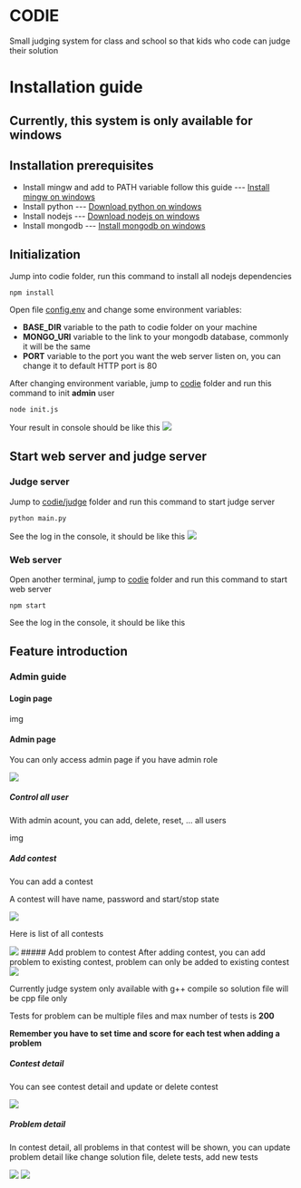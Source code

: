 # CODIE
Small judging system for class and school so that kids who code can judge their solution


# Installation guide
## Currently, this system is only available for windows
## Installation prerequisites
<ul>
  <li>Install mingw and add to PATH variable follow this guide --- <a href="https://www.eclipse.org/4diac/documentation/html/installation/minGW.html">Install mingw on windows</a></li>
  <li>Install python --- <a target="_blank" href="https://www.python.org/downloads/">Download python on windows</a> </li>
  <li>Install nodejs --- <a target="_blank" href="https://nodejs.org/en/download/">Download nodejs on windows</a></li>
  <li>Install mongodb --- <a target="_blank" href="https://www.mongodb.com/docs/manual/tutorial/install-mongodb-on-windows/">Install mongodb on windows</a></li>
</ul>

## Initialization
Jump into codie folder, run this command to install all nodejs dependencies
```
npm install
```

Open file <a href="https://github.com/hoanganht1k27/KidsWhoCode/blob/main/codie/config.env">config.env</a> and change some environment variables:
<ul>
  <li><b>BASE_DIR</b> variable to the path to codie folder on your machine</li>
  <li><b>MONGO_URI</b> variable to the link to your mongodb database, commonly it will be the same</li>
  <li><b>PORT</b> variable to the port you want the web server listen on, you can change it to default HTTP port is 80</li>
</ul>

After changing environment variable, jump to <a href="https://github.com/hoanganht1k27/KidsWhoCode/tree/main/codie">codie</a> folder and run this command to init <b>admin</b> user
```
node init.js
```
Your result in console should be like this
<img src="https://github.com/hoanganht1k27/KidsWhoCode/blob/main/images/init.png">


## Start web server and judge server
### Judge server
Jump to <a href="https://github.com/hoanganht1k27/KidsWhoCode/tree/main/codie/judge">codie/judge</a> folder and run this command to start judge server
```
python main.py
```

See the log in the console, it should be like this
<img src="https://github.com/hoanganht1k27/KidsWhoCode/blob/main/images/init_judge.png">


### Web server
Open another terminal, jump to <a href="https://github.com/hoanganht1k27/KidsWhoCode/tree/main/codie">codie</a> folder and run this command to start web server
```
npm start
```

See the log in the console, it should be like this

## Feature introduction
### Admin guide
#### Login page
img
#### Admin page
You can only access admin page if you have admin role

<img src="https://github.com/hoanganht1k27/KidsWhoCode/blob/main/images/admin_page.png" >

##### Control all user
With admin acount, you can add, delete, reset, ... all users

img
##### Add contest
You can add a contest

A contest will have name, password and start/stop state

<img src="https://github.com/hoanganht1k27/KidsWhoCode/blob/main/images/admin_contest.png">

Here is list of all contests

<img src="https://github.com/hoanganht1k27/KidsWhoCode/blob/main/images/admin_allcontest.png">
##### Add problem to contest
After adding contest, you can add problem to existing contest, problem can only be added to existing contest

<img src="https://github.com/hoanganht1k27/KidsWhoCode/blob/main/images/admin_problem.png">

Currently judge system only available with g++ compile so solution file will be cpp file only

Tests for problem can be multiple files and max number of tests is <b>200</b>

<b>Remember you have to set time and score for each test when adding a problem</b>

##### Contest detail
You can see contest detail and update or delete contest

<img src="https://github.com/hoanganht1k27/KidsWhoCode/blob/main/images/contest_detail.png">

##### Problem detail
In contest detail, all problems in that contest will be shown, you can update problem detail like change solution file, delete tests, add new tests

<img src="https://github.com/hoanganht1k27/KidsWhoCode/blob/main/images/problem_detail.png">
<img src="https://github.com/hoanganht1k27/KidsWhoCode/blob/main/images/problem_delete.png">



